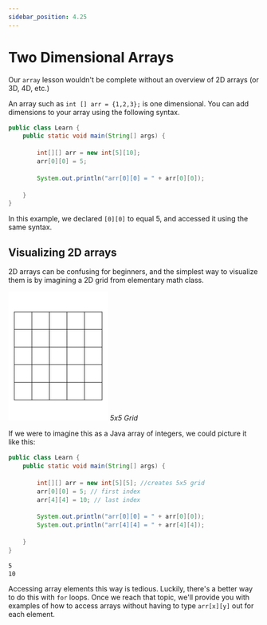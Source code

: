 ```yaml
---
sidebar_position: 4.25
---
```


# Two Dimensional Arrays

Our `array` lesson wouldn't be complete without an overview of 2D arrays (or 3D, 4D, etc.)

An array such as `int [] arr = {1,2,3};` is one dimensional. You can add dimensions to your array using the following syntax.

```java
public class Learn {
    public static void main(String[] args) {

        int[][] arr = new int[5][10];
        arr[0][0] = 5;

        System.out.println("arr[0][0] = " + arr[0][0]);

    }
}
```

In this example, we declared `[0][0]` to equal 5, and accessed it using the same syntax.

## Visualizing 2D arrays

2D arrays can be confusing for beginners, and the simplest way to visualize them is by imagining a 2D grid from elementary math class.

![5 by 5 grid](./../../../static/img/5x5grid.png "5x5 grid")
_5x5 Grid_

If we were to imagine this as a Java array of integers, we could picture it like this:

```java
public class Learn {
    public static void main(String[] args) {

        int[][] arr = new int[5][5]; //creates 5x5 grid
        arr[0][0] = 5; // first index
        arr[4][4] = 10; // last index

        System.out.println("arr[0][0] = " + arr[0][0]);
        System.out.println("arr[4][4] = " + arr[4][4]);

    }
}
```

```text
5
10
```

Accessing array elements this way is tedious. Luckily, there's a better way to do this with `for` loops. Once we reach that topic, we'll provide you with examples of how to access arrays without having to type `arr[x][y]` out for each element.

